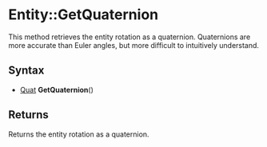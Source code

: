 # Entity::GetQuaternion #
This method retrieves the entity rotation as a quaternion. Quaternions are more accurate than Euler angles, but more difficult to intuitively understand.

## Syntax ##
- [Quat](CPP_Quat.md) **GetQuaternion**()

## Returns ##
Returns the entity rotation as a quaternion.
